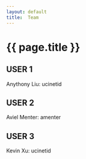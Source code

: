 ```yaml
---
layout: default
title:  Team
---
```


# {{ page.title }}


## USER 1
Anythony Liu: ucinetid

## USER 2
Aviel Menter: amenter

## USER 3
Kevin Xu: ucinetid
